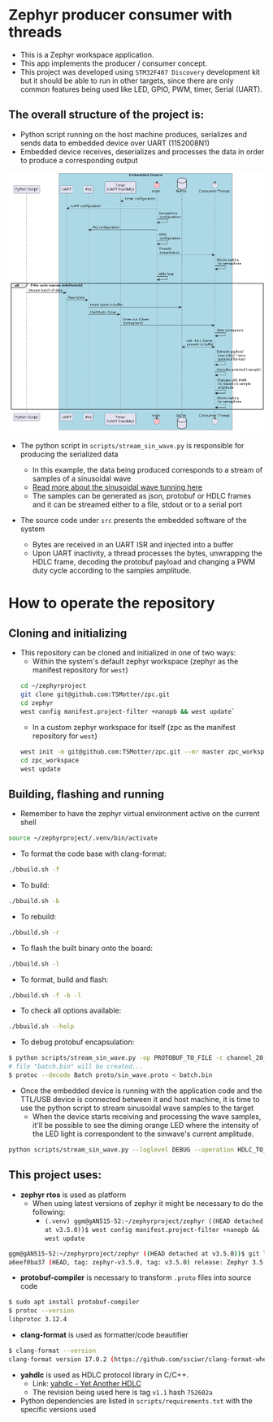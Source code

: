 # Zephyr producer consumer with threads

- This is a Zephyr workspace application.
- This app implements the producer / consumer concept.
- This project was developed using `STM32F407 Discovery` development kit but it should be able to run in other targets, since there are only common features being used like LED, GPIO, PWM, timer, Serial (UART).

## The overall structure of the project is:
- Python script running on the host machine produces, serializes and sends data to embedded device over UART (1152008N1)
- Embedded device receives, deserializes and processes the data in order to produce a corresponding output

<img src="docs/system.png" width="800"/>

- The python script in `scripts/stream_sin_wave.py` is responsible for producing the serialized data
    - In this example, the data being produced corresponds to a stream of samples of a sinusoidal wave
    - [Read more about the sinusoidal wave tunning here](scripts/readme.md)
    - The samples can be generated as json, protobuf or HDLC frames and it can be streamed either to a file, stdout or to a serial port

- The source code under `src` presents the embedded software of the system
    - Bytes are received in an UART ISR and injected into a buffer
    - Upon UART inactivity, a thread processes the bytes, unwrapping the HDLC frame, decoding the protobuf payload and changing a PWM duty cycle according to the samples amplitude.


# How to operate the repository
## Cloning and initializing
- This repository can be cloned and initialized in one of two ways:
    - Within the system's default zephyr workspace (zephyr as the manifest repository for `west`)
    ```bash
    cd ~/zephyrproject
    git clone git@github.com:TSMotter/zpc.git
    cd zephyr
    west config manifest.project-filter +nanopb && west update`
    ```
    - In a custom zephyr workspace for itself (zpc as the manifest repository for `west`)
    ```bash
    west init -m git@github.com:TSMotter/zpc.git --mr master zpc_workspace
    cd zpc_workspace
    west update
    ```

## Building, flashing and running
- Remember to have the zephyr virtual environment active on the current shell
```bash
source ~/zephyrproject/.venv/bin/activate
```

- To format the code base with clang-format:
```bash
./bbuild.sh -f
```

- To build:
```bash
./bbuild.sh -b
```

- To rebuild:
```bash
./bbuild.sh -r
```

- To flash the built binary onto the board:
```bash
./bbuild.sh -l
```

- To format, build and flash:
```bash
./bbuild.sh -f -b -l
```

- To check all options available:
```bash
./bbuild.sh --help
```

- To debug protobuf encapsulation:
```bash
$ python scripts/stream_sin_wave.py -op PROTOBUF_TO_FILE -c channel_20_200_2
# file "batch.bin" will be created...
$ protoc --decode Batch proto/sin_wave.proto < batch.bin 
```

- Once the embedded device is running with the application code and the TTL/USB device is connected between it and host machine, it is time to use the python script to stream sinusoidal wave samples to the target
    - When the device starts receiving and processing the wave samples, it'll be possible to see the diming orange LED where the intensity of the LED light is correspondent to the sinwave's current amplitude.
```bash
python scripts/stream_sin_wave.py --loglevel DEBUG --operation HDLC_TO_SERIAL --channel channel_20_20_1 --device /dev/ttyUSB0
```

## This project uses:
- **zephyr rtos** is used as platform
    - When using latest versions of zephyr it might be necessary to do the following:
        - `(.venv) ggm@gAN515-52:~/zephyrproject/zephyr ((HEAD detached at v3.5.0))$ west config manifest.project-filter +nanopb && west update`
```bash
ggm@gAN515-52:~/zephyrproject/zephyr ((HEAD detached at v3.5.0))$ git log -n1 --oneline --decorate
a6eef0ba37 (HEAD, tag: zephyr-v3.5.0, tag: v3.5.0) release: Zephyr 3.5.0 release
```

- **protobuf-compiler** is necessary to transform `.proto` files into source code
```bash
$ sudo apt install protobuf-compiler
$ protoc --version
libprotoc 3.12.4
```

- **clang-format** is used as formatter/code beautifier
```bash
$ clang-format --version
clang-format version 17.0.2 (https://github.com/ssciwr/clang-format-wheel f928550dfaa8e13ccf1b9f7f76356f461d08c707)
```

- **yahdlc** is used as HDLC protocol library in C/C++.
    - Link: [yahdlc - Yet Another HDLC](https://github.com/bang-olufsen/yahdlc/tree/master)
    - The revision being used here is tag `v1.1` hash `752602a`
- Python dependencies are listed in `scripts/requirements.txt` with the specific versions used